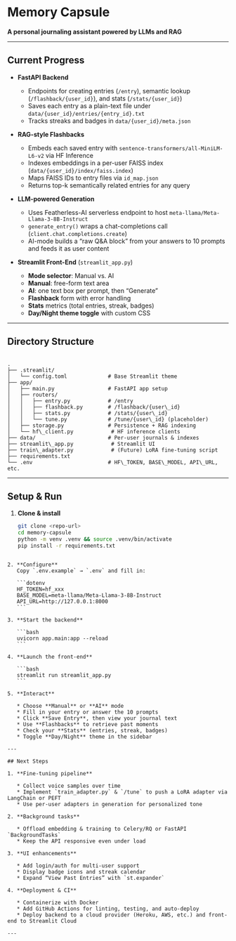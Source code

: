 # Memory Capsule

**A personal journaling assistant powered by LLMs and RAG**

---

## Current Progress

- **FastAPI Backend**  
  - Endpoints for creating entries (`/entry`), semantic lookup (`/flashback/{user_id}`), and stats (`/stats/{user_id}`)  
  - Saves each entry as a plain-text file under `data/{user_id}/entries/{entry_id}.txt`  
  - Tracks streaks and badges in `data/{user_id}/meta.json`  

- **RAG-style Flashbacks**  
  - Embeds each saved entry with `sentence-transformers/all-MiniLM-L6-v2` via HF Inference  
  - Indexes embeddings in a per-user FAISS index (`data/{user_id}/index/faiss.index`)  
  - Maps FAISS IDs to entry files via `id_map.json`  
  - Returns top-k semantically related entries for any query  

- **LLM-powered Generation**  
  - Uses Featherless-AI serverless endpoint to host `meta-llama/Meta-Llama-3-8B-Instruct`  
  - `generate_entry()` wraps a chat-completions call (`client.chat.completions.create`)  
  - AI-mode builds a “raw Q&A block” from your answers to 10 prompts and feeds it as user content  

- **Streamlit Front-End** (`streamlit_app.py`)  
  - **Mode selector**: Manual vs. AI  
  - **Manual**: free-form text area  
  - **AI**: one text box per prompt, then “Generate”  
  - **Flashback** form with error handling  
  - **Stats** metrics (total entries, streak, badges)  
  - **Day/Night theme toggle** with custom CSS  

---

## Directory Structure

```

.
├── .streamlit/
│   └── config.toml             # Base Streamlit theme
├── app/
│   ├── main.py                 # FastAPI app setup
│   ├── routers/
│   │   ├── entry.py            # /entry
│   │   ├── flashback.py        # /flashback/{user\_id}
│   │   ├── stats.py            # /stats/{user\_id}
│   │   └── tune.py             # /tune/{user\_id} (placeholder)
│   ├── storage.py              # Persistence + RAG indexing
│   └── hf\_client.py            # HF inference clients
├── data/                       # Per-user journals & indexes
├── streamlit\_app.py            # Streamlit UI
├── train\_adapter.py            # (Future) LoRA fine-tuning script
├── requirements.txt
└── .env                        # HF\_TOKEN, BASE\_MODEL, API\_URL, etc.

````

---

## Setup & Run

1. **Clone & install**  
   ```bash
   git clone <repo-url>
   cd memory-capsule
   python -m venv .venv && source .venv/bin/activate
   pip install -r requirements.txt
````

2. **Configure**
   Copy `.env.example` → `.env` and fill in:

   ```dotenv
   HF_TOKEN=hf_xxx
   BASE_MODEL=meta-llama/Meta-Llama-3-8B-Instruct
   API_URL=http://127.0.0.1:8000
   ```

3. **Start the backend**

   ```bash
   uvicorn app.main:app --reload
   ```

4. **Launch the front-end**

   ```bash
   streamlit run streamlit_app.py
   ```

5. **Interact**

   * Choose **Manual** or **AI** mode
   * Fill in your entry or answer the 10 prompts
   * Click **Save Entry**, then view your journal text
   * Use **Flashbacks** to retrieve past moments
   * Check your **Stats** (entries, streak, badges)
   * Toggle **Day/Night** theme in the sidebar

---

## Next Steps

1. **Fine-tuning pipeline**

   * Collect voice samples over time
   * Implement `train_adapter.py` & `/tune` to push a LoRA adapter via LangChain or PEFT
   * Use per-user adapters in generation for personalized tone

2. **Background tasks**

   * Offload embedding & training to Celery/RQ or FastAPI `BackgroundTasks`
   * Keep the API responsive even under load

3. **UI enhancements**

   * Add login/auth for multi-user support
   * Display badge icons and streak calendar
   * Expand “View Past Entries” with `st.expander`

4. **Deployment & CI**

   * Containerize with Docker
   * Add GitHub Actions for linting, testing, and auto-deploy
   * Deploy backend to a cloud provider (Heroku, AWS, etc.) and front-end to Streamlit Cloud

---

